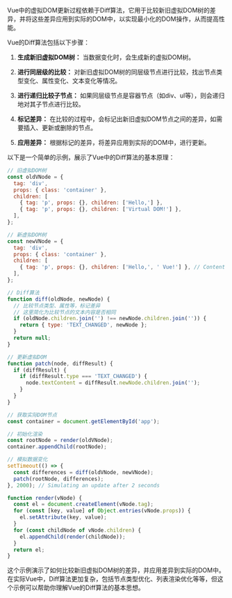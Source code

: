 Vue中的虚拟DOM更新过程依赖于Diff算法，它用于比较新旧虚拟DOM树的差异，并将这些差异应用到实际的DOM中，以实现最小化的DOM操作，从而提高性能。

Vue的Diff算法包括以下步骤：

1. **生成新旧虚拟DOM树：** 当数据变化时，会生成新的虚拟DOM树。

2. **进行同层级的比较：** 对新旧虚拟DOM树的同层级节点进行比较，找出节点类型变化、属性变化、文本变化等情况。

3. **进行递归比较子节点：** 如果同层级节点是容器节点（如div、ul等），则会递归地对其子节点进行比较。

4. **标记差异：** 在比较的过程中，会标记出新旧虚拟DOM节点之间的差异，如需要插入、更新或删除的节点。

5. **应用差异：** 根据标记的差异，将差异应用到实际的DOM中，进行更新。

以下是一个简单的示例，展示了Vue中的Diff算法的基本原理：

```javascript
// 旧虚拟DOM树
const oldVNode = {
  tag: 'div',
  props: { class: 'container' },
  children: [
    { tag: 'p', props: {}, children: ['Hello,'] },
    { tag: 'p', props: {}, children: ['Virtual DOM!'] },
  ],
};

// 新虚拟DOM树
const newVNode = {
  tag: 'div',
  props: { class: 'container' },
  children: [
    { tag: 'p', props: {}, children: ['Hello,', ' Vue!'] }, // Content changed
  ],
};

// Diff算法
function diff(oldNode, newNode) {
  // 比较节点类型、属性等，标记差异
  // 这里简化为比较节点的文本内容是否相同
  if (oldNode.children.join('') !== newNode.children.join('')) {
    return { type: 'TEXT_CHANGED', newNode };
  }
  return null;
}

// 更新虚拟DOM
function patch(node, diffResult) {
  if (diffResult) {
    if (diffResult.type === 'TEXT_CHANGED') {
      node.textContent = diffResult.newNode.children.join('');
    }
  }
}

// 获取实际DOM节点
const container = document.getElementById('app');

// 初始化渲染
const rootNode = render(oldVNode);
container.appendChild(rootNode);

// 模拟数据变化
setTimeout(() => {
  const differences = diff(oldVNode, newVNode);
  patch(rootNode, differences);
}, 2000); // Simulating an update after 2 seconds

function render(vNode) {
  const el = document.createElement(vNode.tag);
  for (const [key, value] of Object.entries(vNode.props)) {
    el.setAttribute(key, value);
  }
  for (const childNode of vNode.children) {
    el.appendChild(render(childNode));
  }
  return el;
}
```

这个示例演示了如何比较新旧虚拟DOM树的差异，并应用差异到实际的DOM中。在实际Vue中，Diff算法更加复杂，包括节点类型优化、列表渲染优化等等，但这个示例可以帮助你理解Vue的Diff算法的基本思想。